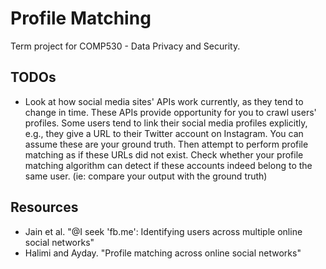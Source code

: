 # Profile Matching
Term project for COMP530 - Data Privacy and Security.

## TODOs
-  Look at how social media sites' APIs work currently, as they tend to change in time. These APIs provide opportunity for you to crawl users' profiles.
Some users tend to link their social media profiles explicitly, e.g., they give a URL to their Twitter account on Instagram. You can assume these are your ground truth. Then attempt to perform profile matching as if these URLs did not exist. Check whether your profile matching algorithm can detect if these accounts indeed belong to the same user. (ie: compare your output with the ground truth)

## Resources
- Jain et al. "@I seek 'fb.me': Identifying users across multiple online social networks"
- Halimi and Ayday. "Profile matching across online social networks"
